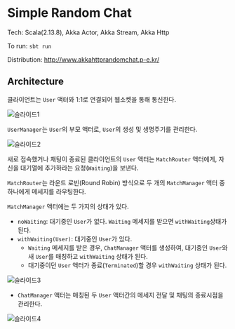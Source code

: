 # Simple Random Chat

Tech: Scala(2.13.8), Akka Actor, Akka Stream, Akka Http

To run: `sbt run`

Distribution: http://www.akkahttprandomchat.p-e.kr/

## Architecture

클라이언트는 `User` 액터와 1:1로 연결되어 웹소켓을 통해 통신한다.

![슬라이드1](https://user-images.githubusercontent.com/95765721/164454904-9bab1180-d3e7-4781-bb0e-86453b0fad89.JPG)

`UserManager`는 `User`의 부모 액터로, `User`의 생성 및 생명주기를 관리한다.

![슬라이드2](https://user-images.githubusercontent.com/95765721/164454928-8731aa09-63ea-4457-bc55-f79db4a81aca.JPG)

새로 접속했거나 채팅이 종료된 클라이언트의 `User` 액터는 `MatchRouter` 액터에게, 자신을 대기열에 추가하라는 요청(`Waiting`)을 보낸다.

`MatchRouter`는 라운드 로빈(Round Robin) 방식으로 두 개의 `MatchManager` 액터 중 하나에게 메세지를 라우팅한다.

`MatchManager` 액터에는 두 가지의 상태가 있다.

- `noWaiting`: 대기중인 `User`가 없다. `Waiting` 메세지를 받으면 `withWaiting`상태가 된다.
- `withWaiting(User)`: 대기중인 `User`가 있다.
    - `Waiting` 메세지를 받은 경우, `ChatManager` 액터를 생성하여, 대기중인 `User`와 새 `User`를 매칭하고 `withWaiting` 상태가 된다.
    - 대기중이던 `User` 액터가 종료(`Terminated`)할 경우 `withWaiting` 상태가 된다. 

![슬라이드3](https://user-images.githubusercontent.com/95765721/164454969-ac4df7dd-1b6e-4242-a172-4061cdf0e69c.JPG)

- `ChatManager` 액터는 매칭된 두 `User` 액터간의 메세지 전달 및 채팅의 종료시점을 관리한다.

![슬라이드4](https://user-images.githubusercontent.com/95765721/164454989-4dad6b84-adaf-4ec9-bcea-fef18e8eacae.JPG)
